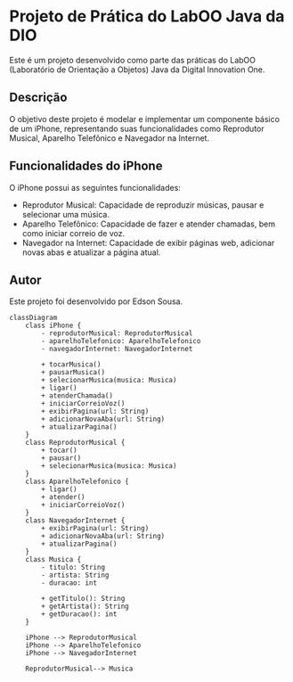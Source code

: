 
# Projeto de Prática do LabOO Java da DIO

Este é um projeto desenvolvido como parte das práticas do LabOO (Laboratório de Orientação a Objetos) Java da Digital Innovation One.

## Descrição

O objetivo deste projeto é modelar e implementar um componente básico de um iPhone, representando suas funcionalidades como Reprodutor Musical, Aparelho Telefônico e Navegador na Internet.

## Funcionalidades do iPhone

O iPhone possui as seguintes funcionalidades:

- Reprodutor Musical: Capacidade de reproduzir músicas, pausar e selecionar uma música.
- Aparelho Telefônico: Capacidade de fazer e atender chamadas, bem como iniciar correio de voz.
- Navegador na Internet: Capacidade de exibir páginas web, adicionar novas abas e atualizar a página atual.



## Autor

Este projeto foi desenvolvido por Edson Sousa.
 
```mermaid
classDiagram
    class iPhone {
        - reprodutorMusical: ReprodutorMusical
        - aparelhoTelefonico: AparelhoTelefonico
        - navegadorInternet: NavegadorInternet
      
        + tocarMusica()
        + pausarMusica()
        + selecionarMusica(musica: Musica)
        + ligar()
        + atenderChamada()
        + iniciarCorreioVoz()
        + exibirPagina(url: String)
        + adicionarNovaAba(url: String)
        + atualizarPagina()
    }
    class ReprodutorMusical {
        + tocar()
        + pausar()
        + selecionarMusica(musica: Musica)
    }
    class AparelhoTelefonico {
        + ligar()
        + atender()
        + iniciarCorreioVoz()
    }
    class NavegadorInternet {
        + exibirPagina(url: String)
        + adicionarNovaAba(url: String)
        + atualizarPagina()
    }
    class Musica {
        - titulo: String
        - artista: String
        - duracao: int
      
        + getTitulo(): String
        + getArtista(): String
        + getDuracao(): int
    }
    
    iPhone --> ReprodutorMusical
    iPhone --> AparelhoTelefonico
    iPhone --> NavegadorInternet
    
    ReprodutorMusical--> Musica
```
